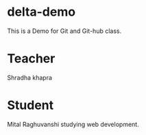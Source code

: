 # delta-demo
This is a Demo for Git and Git-hub class.

# Teacher
Shradha khapra

# Student
Mital Raghuvanshi
studying web development.
